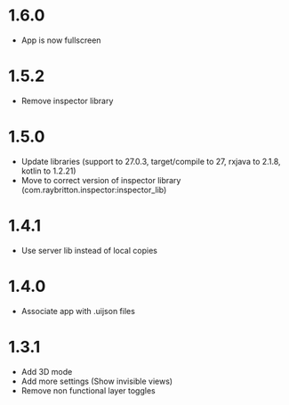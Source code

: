 # 1.6.0

- App is now fullscreen

# 1.5.2

- Remove inspector library

# 1.5.0

- Update libraries (support to 27.0.3, target/compile to 27, rxjava to 2.1.8, kotlin to 1.2.21)
- Move to correct version of inspector library (com.raybritton.inspector:inspector_lib)

# 1.4.1

- Use server lib instead of local copies

# 1.4.0

- Associate app with .uijson files

# 1.3.1

- Add 3D mode
- Add more settings (Show invisible views)
- Remove non functional layer toggles